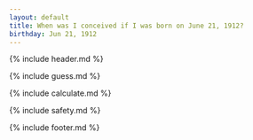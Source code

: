 ```yaml
---
layout: default
title: When was I conceived if I was born on June 21, 1912?
birthday: Jun 21, 1912
---
```


{% include header.md %}

{% include guess.md %}

{% include calculate.md %}

{% include safety.md %}

{% include footer.md %}



